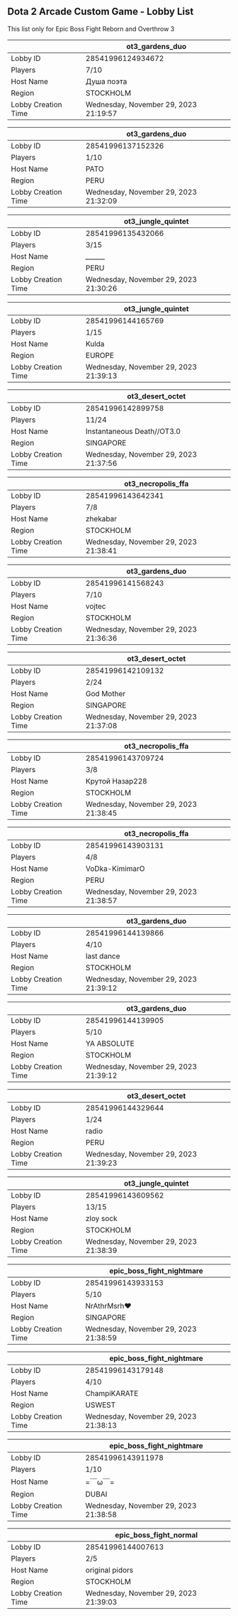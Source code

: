 ## Dota 2 Arcade Custom Game - Lobby List

This list only for Epic Boss Fight Reborn and Overthrow 3

|  | ot3_gardens_duo |
| ------ | ------ |
| Lobby ID | 28541996124934672 |
| Players | 7/10 |
| Host Name | Душа поэта |
| Region | STOCKHOLM |
| Lobby Creation Time | Wednesday, November 29, 2023 21:19:57 |


|  | ot3_gardens_duo |
| ------ | ------ |
| Lobby ID | 28541996137152326 |
| Players | 1/10 |
| Host Name | PATO |
| Region | PERU |
| Lobby Creation Time | Wednesday, November 29, 2023 21:32:09 |


|  | ot3_jungle_quintet |
| ------ | ------ |
| Lobby ID | 28541996135432066 |
| Players | 3/15 |
| Host Name | *______* |
| Region | PERU |
| Lobby Creation Time | Wednesday, November 29, 2023 21:30:26 |


|  | ot3_jungle_quintet |
| ------ | ------ |
| Lobby ID | 28541996144165769 |
| Players | 1/15 |
| Host Name | Kulda |
| Region | EUROPE |
| Lobby Creation Time | Wednesday, November 29, 2023 21:39:13 |


|  | ot3_desert_octet |
| ------ | ------ |
| Lobby ID | 28541996142899758 |
| Players | 11/24 |
| Host Name | Instantaneous Death//OT3.0 |
| Region | SINGAPORE |
| Lobby Creation Time | Wednesday, November 29, 2023 21:37:56 |


|  | ot3_necropolis_ffa |
| ------ | ------ |
| Lobby ID | 28541996143642341 |
| Players | 7/8 |
| Host Name | zhekabar |
| Region | STOCKHOLM |
| Lobby Creation Time | Wednesday, November 29, 2023 21:38:41 |


|  | ot3_gardens_duo |
| ------ | ------ |
| Lobby ID | 28541996141568243 |
| Players | 7/10 |
| Host Name | vojtec |
| Region | STOCKHOLM |
| Lobby Creation Time | Wednesday, November 29, 2023 21:36:36 |


|  | ot3_desert_octet |
| ------ | ------ |
| Lobby ID | 28541996142109132 |
| Players | 2/24 |
| Host Name | God Mother |
| Region | SINGAPORE |
| Lobby Creation Time | Wednesday, November 29, 2023 21:37:08 |


|  | ot3_necropolis_ffa |
| ------ | ------ |
| Lobby ID | 28541996143709724 |
| Players | 3/8 |
| Host Name | Крутой Назар228 |
| Region | STOCKHOLM |
| Lobby Creation Time | Wednesday, November 29, 2023 21:38:45 |


|  | ot3_necropolis_ffa |
| ------ | ------ |
| Lobby ID | 28541996143903131 |
| Players | 4/8 |
| Host Name | VoDka-KimimarO |
| Region | PERU |
| Lobby Creation Time | Wednesday, November 29, 2023 21:38:57 |


|  | ot3_gardens_duo |
| ------ | ------ |
| Lobby ID | 28541996144139866 |
| Players | 4/10 |
| Host Name | last dance |
| Region | STOCKHOLM |
| Lobby Creation Time | Wednesday, November 29, 2023 21:39:12 |


|  | ot3_gardens_duo |
| ------ | ------ |
| Lobby ID | 28541996144139905 |
| Players | 5/10 |
| Host Name | YA ABSOLUTE |
| Region | STOCKHOLM |
| Lobby Creation Time | Wednesday, November 29, 2023 21:39:12 |


|  | ot3_desert_octet |
| ------ | ------ |
| Lobby ID | 28541996144329644 |
| Players | 1/24 |
| Host Name | radio |
| Region | PERU |
| Lobby Creation Time | Wednesday, November 29, 2023 21:39:23 |


|  | ot3_jungle_quintet |
| ------ | ------ |
| Lobby ID | 28541996143609562 |
| Players | 13/15 |
| Host Name | zloy sock |
| Region | STOCKHOLM |
| Lobby Creation Time | Wednesday, November 29, 2023 21:38:39 |


|  | epic_boss_fight_nightmare |
| ------ | ------ |
| Lobby ID | 28541996143933153 |
| Players | 5/10 |
| Host Name | NrAthrMsrh❤ |
| Region | SINGAPORE |
| Lobby Creation Time | Wednesday, November 29, 2023 21:38:59 |


|  | epic_boss_fight_nightmare |
| ------ | ------ |
| Lobby ID | 28541996143179148 |
| Players | 4/10 |
| Host Name | ChampiKARATE |
| Region | USWEST |
| Lobby Creation Time | Wednesday, November 29, 2023 21:38:13 |


|  | epic_boss_fight_nightmare |
| ------ | ------ |
| Lobby ID | 28541996143911978 |
| Players | 1/10 |
| Host Name | =￣ω￣= |
| Region | DUBAI |
| Lobby Creation Time | Wednesday, November 29, 2023 21:38:58 |


|  | epic_boss_fight_normal |
| ------ | ------ |
| Lobby ID | 28541996144007613 |
| Players | 2/5 |
| Host Name | original pidors |
| Region | STOCKHOLM |
| Lobby Creation Time | Wednesday, November 29, 2023 21:39:03 |



